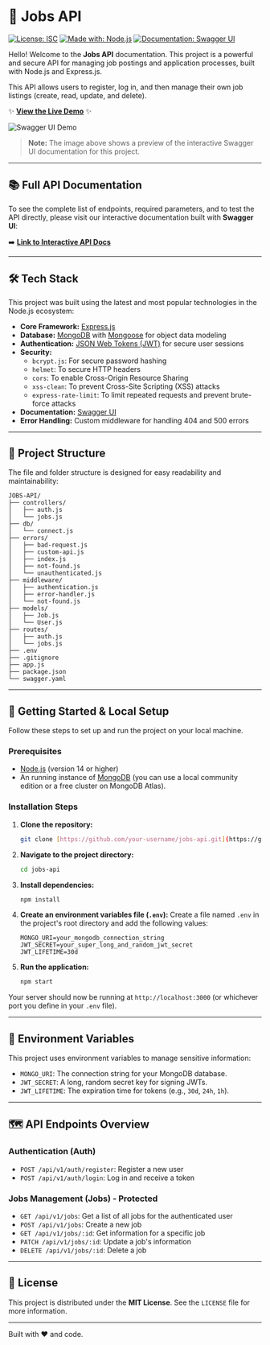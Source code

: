 # 🚀 Jobs API

[![License: ISC](https://img.shields.io/badge/License-ISC-blue.svg)](https://opensource.org/licenses/ISC)
[![Made with: Node.js](https://img.shields.io/badge/Made%20with-Node.js-1f425f.svg)](https://nodejs.org/)
[![Documentation: Swagger UI](https://img.shields.io/badge/Documentation-Swagger%20UI-brightgreen)](https://jobs-api-w9hs.onrender.com/api-docs)

Hello! Welcome to the **Jobs API** documentation. This project is a powerful and secure API for managing job postings and application processes, built with Node.js and Express.js.

This API allows users to register, log in, and then manage their own job listings (create, read, update, and delete).

✨ **[View the Live Demo](https://jobs-api-w9hs.onrender.com/)** ✨

![Swagger UI Demo](https://i.imgur.com/gEhNnSg.png)

> **Note:** The image above shows a preview of the interactive Swagger UI documentation for this project.

---

## 📚 Full API Documentation

To see the complete list of endpoints, required parameters, and to test the API directly, please visit our interactive documentation built with **Swagger UI**:

➡️ **[Link to Interactive API Docs](https://jobs-api-w9hs.onrender.com/api-docs)**

---

## 🛠️ Tech Stack

This project was built using the latest and most popular technologies in the Node.js ecosystem:

- **Core Framework:** [Express.js](https://expressjs.com/)
- **Database:** [MongoDB](https://www.mongodb.com/) with [Mongoose](https://mongoosejs.com/) for object data modeling
- **Authentication:** [JSON Web Tokens (JWT)](https://jwt.io/) for secure user sessions
- **Security:**
  - `bcrypt.js`: For secure password hashing
  - `helmet`: To secure HTTP headers
  - `cors`: To enable Cross-Origin Resource Sharing
  - `xss-clean`: To prevent Cross-Site Scripting (XSS) attacks
  - `express-rate-limit`: To limit repeated requests and prevent brute-force attacks
- **Documentation:** [Swagger UI](https://swagger.io/tools/swagger-ui/)
- **Error Handling:** Custom middleware for handling 404 and 500 errors

---

## 📂 Project Structure

The file and folder structure is designed for easy readability and maintainability:

```
JOBS-API/
├── controllers/
│   ├── auth.js
│   └── jobs.js
├── db/
│   └── connect.js
├── errors/
│   ├── bad-request.js
│   ├── custom-api.js
│   ├── index.js
│   ├── not-found.js
│   └── unauthenticated.js
├── middleware/
│   ├── authentication.js
│   ├── error-handler.js
│   └── not-found.js
├── models/
│   ├── Job.js
│   └── User.js
├── routes/
│   ├── auth.js
│   └── jobs.js
├── .env
├── .gitignore
├── app.js
├── package.json
└── swagger.yaml
```

---

## 🏁 Getting Started & Local Setup

Follow these steps to set up and run the project on your local machine.

### Prerequisites

- [Node.js](https://nodejs.org/en/download/) (version 14 or higher)
- An running instance of [MongoDB](https://www.mongodb.com/try/download/community) (you can use a local community edition or a free cluster on MongoDB Atlas).

### Installation Steps

1.  **Clone the repository:**

    ```sh
    git clone [https://github.com/your-username/jobs-api.git](https://github.com/your-username/jobs-api.git)
    ```

2.  **Navigate to the project directory:**

    ```sh
    cd jobs-api
    ```

3.  **Install dependencies:**

    ```sh
    npm install
    ```

4.  **Create an environment variables file (`.env`):**
    Create a file named `.env` in the project's root directory and add the following values:

    ```env
    MONGO_URI=your_mongodb_connection_string
    JWT_SECRET=your_super_long_and_random_jwt_secret
    JWT_LIFETIME=30d
    ```

5.  **Run the application:**
    ```sh
    npm start
    ```

Your server should now be running at `http://localhost:3000` (or whichever port you define in your `.env` file).

---

## 🔑 Environment Variables

This project uses environment variables to manage sensitive information:

- `MONGO_URI`: The connection string for your MongoDB database.
- `JWT_SECRET`: A long, random secret key for signing JWTs.
- `JWT_LIFETIME`: The expiration time for tokens (e.g., `30d`, `24h`, `1h`).

---

## 🗺️ API Endpoints Overview

### Authentication (Auth)

- `POST /api/v1/auth/register`: Register a new user
- `POST /api/v1/auth/login`: Log in and receive a token

### Jobs Management (Jobs) - Protected

- `GET /api/v1/jobs`: Get a list of all jobs for the authenticated user
- `POST /api/v1/jobs`: Create a new job
- `GET /api/v1/jobs/:id`: Get information for a specific job
- `PATCH /api/v1/jobs/:id`: Update a job's information
- `DELETE /api/v1/jobs/:id`: Delete a job

---

## 📄 License

This project is distributed under the **MIT License**. See the `LICENSE` file for more information.

---

Built with ❤️ and code.

